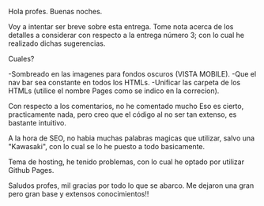 Hola profes. Buenas noches.

Voy a intentar ser breve sobre esta entrega.
Tome nota acerca de los detalles a considerar con respecto a la entrega número 3; con lo cual he realizado dichas sugerencias.

Cuales?

-Sombreado en las imagenes para fondos oscuros (VISTA MOBILE).
-Que el nav bar sea constante en todos los HTMLs.
-Unificar las carpeta de los HTMLs (utilice el nombre Pages como se indico en la correcion).

Con respecto a los comentarios, no he comentado mucho Eso es cierto, practicamente nada, pero creo que el código al no ser tan extenso, es bastante intuitivo.

A la hora de SEO, no habia muchas palabras magicas que utilizar, salvo una "Kawasaki", con lo cual se lo he puesto a todo basicamente.

Tema de hosting, he tenido problemas, con lo cual he optado por utilizar Github Pages.

Saludos profes, mil gracias por todo lo que se abarco. Me dejaron una gran pero gran base y extensos conocimientos!!